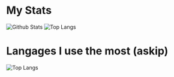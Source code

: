 # My Stats
![Github Stats](https://github-readme-stats.vercel.app/api?username=itzwam&show_icons=true&count_private=true)
![Top Langs](https://github-readme-stats.vercel.app/api/top-langs/?username=itzwam&langs_count=4&layout=compact)

# Langages I use the most (askip)
![Top Langs](https://github-readme-stats.vercel.app/api/top-langs/?username=itzwam)
